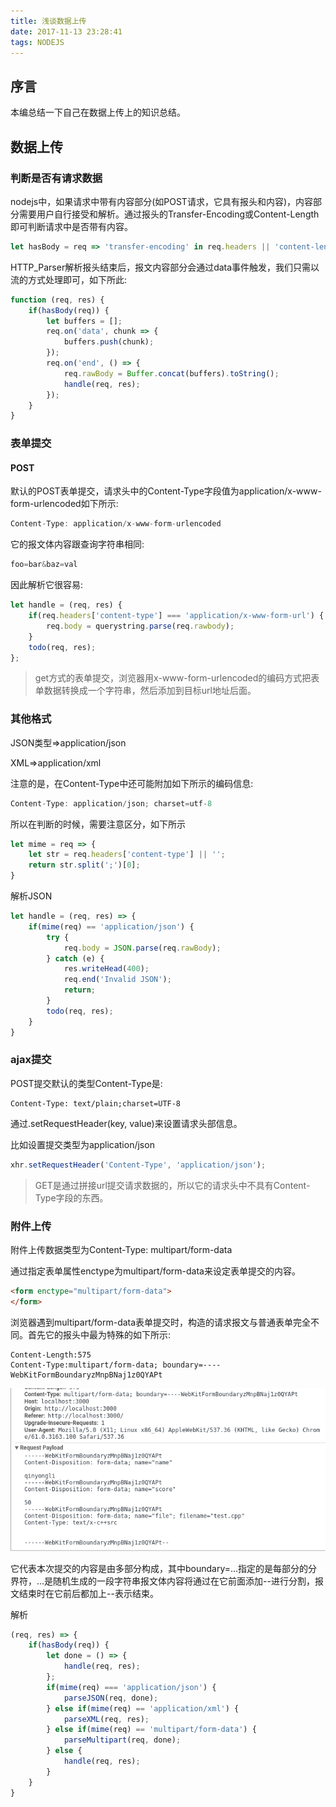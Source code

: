 ```yaml
---
title: 浅谈数据上传
date: 2017-11-13 23:28:41
tags: NODEJS
---
```


## 序言

本编总结一下自己在数据上传上的知识总结。

<!--more-->

## 数据上传

### 判断是否有请求数据

nodejs中，如果请求中带有内容部分(如POST请求，它具有报头和内容)，内容部分需要用户自行接受和解析。通过报头的Transfer-Encoding或Content-Length即可判断请求中是否带有内容。

```js
let hasBody = req => 'transfer-encoding' in req.headers || 'content-length' in req.headers;
```

HTTP_Parser解析报头结束后，报文内容部分会通过data事件触发，我们只需以流的方式处理即可，如下所此:

```js
function (req, res) {
    if(hasBody(req)) {
        let buffers = [];
        req.on('data', chunk => {
            buffers.push(chunk);
        });
        req.on('end', () => {
            req.rawBody = Buffer.concat(buffers).toString();
            handle(req, res);
        });
    }
}
```

### 表单提交

#### POST

默认的POST表单提交，请求头中的Content-Type字段值为application/x-www-form-urlencoded如下所示:

```js
Content-Type: application/x-www-form-urlencoded
```

它的报文体内容跟查询字符串相同:

```js
foo=bar&baz=val
```

因此解析它很容易:

```js
let handle = (req, res) {
    if(req.headers['content-type'] === 'application/x-www-form-url') {
        req.body = querystring.parse(req.rawbody);
    }
    todo(req, res);
};
```

> get方式的表单提交，浏览器用x-www-form-urlencoded的编码方式把表单数据转换成一个字符串，然后添加到目标url地址后面。

### 其他格式

JSON类型=>application/json

XML=>application/xml

注意的是，在Content-Type中还可能附加如下所示的编码信息:

```js
Content-Type: application/json; charset=utf-8
```

所以在判断的时候，需要注意区分，如下所示

```js
let mime = req => {
    let str = req.headers['content-type'] || '';
    return str.split(';')[0];
}
```

解析JSON

```js
let handle = (req, res) => {
    if(mime(req) == 'application/json') {
        try {
            req.body = JSON.parse(req.rawBody);
        } catch (e) {
            res.writeHead(400);
            req.end('Invalid JSON');
            return;
        }
        todo(req, res);
    }
}
```

### ajax提交

POST提交默认的类型Content-Type是:

```http
Content-Type: text/plain;charset=UTF-8
```

通过.setRequestHeader(key, value)来设置请求头部信息。

比如设置提交类型为application/json

```js
xhr.setRequestHeader('Content-Type', 'application/json');
```
> GET是通过拼接url提交请求数据的，所以它的请求头中不具有Content-Type字段的东西。

### 附件上传

附件上传数据类型为Content-Type: multipart/form-data

通过指定表单属性enctype为multipart/form-data来设定表单提交的内容。

```html
<form enctype="multipart/form-data">
</form>
```

浏览器遇到multipart/form-data表单提交时，构造的请求报文与普通表单完全不同。首先它的报头中最为特殊的如下所示: 

```http
Content-Length:575
Content-Type:multipart/form-data; boundary=----WebKitFormBoundaryzMnpBNaj1z0QYAPt
```

![](/img/form-data.png)

它代表本次提交的内容是由多部分构成，其中boundary=...指定的是每部分的分界符，...是随机生成的一段字符串报文体内容将通过在它前面添加--进行分割，报文结束时在它前后都加上--表示结束。

解析

```js
(req, res) => {
    if(hasBody(req)) {
        let done = () => {
            handle(req, res);
        };
        if(mime(req) === 'application/json') {
            parseJSON(req, done);
        } else if(mime(req) == 'application/xml') {
            parseXML(req, res);
        } else if(mime(req) == 'multipart/form-data') {
            parseMultipart(req, done);
        } else {
            handle(req, res);
        }
    } 
}
```